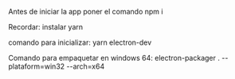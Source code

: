 Antes de iniciar la app poner el comando npm i

Recordar: instalar yarn

comando para inicializar: yarn electron-dev

Comando para empaquetar en windows 64: electron-packager . --plataform=win32 --arch=x64
